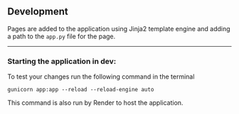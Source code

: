 ## Development

Pages are added to the application using Jinja2 template engine and adding a path to the `app.py` file for the page.

----

### Starting the application in dev:
To test your changes run the following command in the terminal
```
gunicorn app:app --reload --reload-engine auto 
```

This command is also run by Render to host the application.